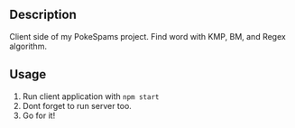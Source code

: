 ## Description
Client side of my PokeSpams project. Find word with KMP, BM, and Regex algorithm.
## Usage
1. Run client application with `npm start`
2. Dont forget to run server too.
3. Go for it! 